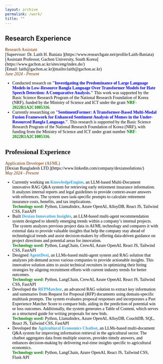 ```yaml
---
layout: archive
permalink: /work/
title: ""
---
```


## Research Experience 
<span style="font-family:Trebuchet MS; color:black;">
<span style="color:#6E2C00">Research Assistant</span><br/>
[Supervisor: <span style="color:black; display:inline;"> Dr. Laith H. Baniata </span>](https://www.researchgate.net/profile/Laith-Baniata)<br/>
[Assistant Professor, Gachon University, South Korea](https://www.gachon.ac.kr/sites/eng/index.do/)<br/>
[Email: laith@gachon.ac.kr](mailto:laith@gachon.ac.kr)<br/>
<span style="color:#6E2C00"><em>June 2024 - Present</em></span>
<ul style="font-family:Trebuchet MS; color:black;">

<li>Conducted research on <b style="color:blue">"Investigating the Predominance of Large Language Models in Low-Resource Bangla Language Over Transformer Models for Hate Speech Detection: A Comparative Analysis."</b> This work was supported by the Basic Science Research Program of the National Research Foundation of Korea (NRF), funded by the Ministry of Science and ICT under the grant<b><span style="color:green; display:inline;"> NRF-2022R1A2C1005316</span></b>.</li>

<li>Currently researching on <b style="color:blue">"SentimentFormer: A Transformer-Based Multi-Modal Fusion Framework for Enhanced Sentiment Analysis of Memes in the Under-Resourced Bangla Language."</b>. This research is supported by the Basic Science Research Program of the National Research Foundation of Korea (NRF), with funding from the Ministry of Science and ICT under grant number <b><span style="color:green; display:inline;"> NRF-2022R1A2C1005316</span></b>.</li>
</ul>


## Professional Experience
<!-- Senior Lecturer -->
<span style="font-family:Trebuchet MS; color:black;">
<span style="color:#6E2C00">Application Developer (AI/ML)</span><br/>
[Dexian Bangladesh LTD.](https://www.linkedin.com/company/dexiansolutions/)<br/> 
<span style="color:#6E2C00"><em>May 2024 - Present</em></span> 

<ul style="font-family:Trebuchet MS; color:black;"> 

<li>Currently working on <b style="color:#389EDA">KnowledgeEngine</b>, an LLM-based Multi-Document innovative RAG Q&A system for retrieving early retirement insurance information. It analyzes internal reports and legal guidelines to provide context-aware answers with references. The system uses task-specific prompts to calculate retirement insurance costs, benefits, and tax implications.
<br>
<b><span style="color:green; display:inline;"> Technology used: </span> </b> Python, LlamaIndex, Azure OpenAI, AlloyDB, React JS, Tailwind CSS, FastAPI</li> 

<li>Built <b style="color:#389EDA">Dexian Innovation Insights</b>, an LLM-based multi-agent recommendation system designed to identify emerging trends within a company’s internal projects. The system analyzes previous project data in AI/ML technology and compares it with external data to provide valuable insights that help the company stay ahead of technological trends and assist decision-makers by offering data-driven guidance on project directions and potential areas for innovation.
<br>
<b><span style="color:green; display:inline;"> Technology used: </span></b> Python, LangChain, CrewAI, Azure OpenAI, React JS, Tailwind CSS, FastAPI</li> 

<li>Designed <b style="color:#389EDA">AgentDexi</b>, an LLMs-based multi-agent system and RAG solution that analyzes job demand across various companies to provide actionable insights. This innovative solution aims to assist technical recruiters in optimizing their hiring strategies by aligning recruitment efforts with current industry trends for better outcomes. 
<br>
<b><span style="color:green; display:inline;"> Technology used: </span></b> Python, LangChain, CrewAI, Azure OpenAI, React JS, Tailwind CSS, FastAPI</li> 

<li>Developed the <b style="color:#389EDA">RFPMatcher</b>, an advanced RAG solution to extract key information and summaries from Request for Proposal (RFP) documents using domain-specific multitask prompts. The system evaluates proposal responses and incorporates a Past Experience Matcher Score to compare bids, aiding in the prediction of potential win or loss outcomes. Additionally, the system generates a Table of Content, which serves as a structured guide for writing proposals for new bids. 
<br>
<b><span style="color:green; display:inline;"> Technology used: </span></b> Python, LlamaIndex, Azure OpenAI, AlloyDB, CouchDB, SQL, React JS, Tailwind CSS, FastAPI</li> 

<li>Developed the <b style="color:#389EDA">Agricultural Economics Chatbot</b>, an LLMs-based multi-document Q&A system for improving information retrieval in the agricultural sector. The chatbot aggregates data from multiple sources, provides timely answers, and enhances decision-making by delivering real-time insights specific to agricultural economics. 
<br>
<b><span style="color:green; display:inline;"> Technology used: </span></b> Python, LangChain, Azure OpenAI, React JS, Tailwind CSS, Flask API 
</li> 

</ul>



